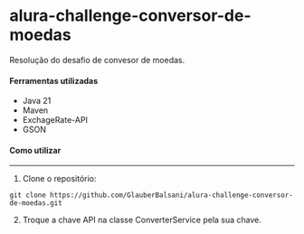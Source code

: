 # alura-challenge-conversor-de-moedas

Resolução do desafio de convesor de moedas.

#### Ferramentas utilizadas

- Java 21
- Maven
- ExchageRate-API
- GSON


#### Como utilizar

----------------------
1. Clone o repositório:

``git clone https://github.com/GlauberBalsani/alura-challenge-conversor-de-moedas.git``

2. Troque a chave API na classe ConverterService pela sua chave.